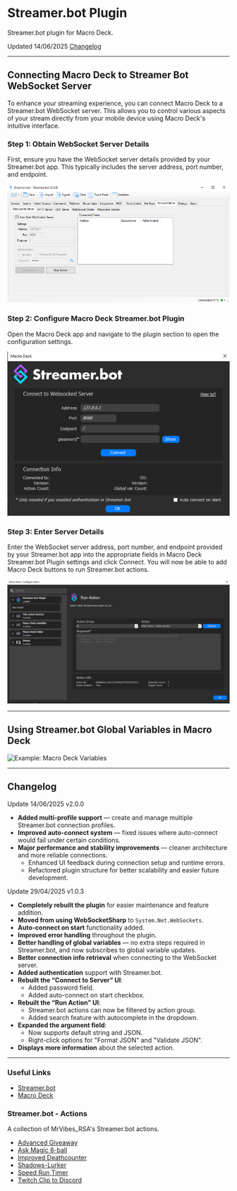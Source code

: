 # Streamer.bot Plugin 

Streamer.bot plugin for Macro Deck.

Updated 14/06/2025 [Changelog](#changelog) 

---

## Connecting Macro Deck to Streamer Bot WebSocket Server

To enhance your streaming experience, you can connect Macro Deck to a Streamer.bot WebSocket server. This allows you to control various aspects of your stream directly from your mobile device using Macro Deck's intuitive interface.

### Step 1: Obtain WebSocket Server Details

First, ensure you have the WebSocket server details provided by your Streamer.bot app. This typically includes the server address, port number, and endpoint.

![Example: Connection to Streamer.bot B](Images/Connection_to_Streamer.botB.png)

### Step 2: Configure Macro Deck Streamer.bot Plugin

Open the Macro Deck app and navigate to the plugin section to open the configuration settings.

![Example: Connection to Streamer.bot A](Images/Connection_to_Streamer.botA.png)

### Step 3: Enter Server Details

Enter the WebSocket server address, port number, and endpoint provided by your Streamer.bot app into the appropriate fields in Macro Deck Streamer.bot Plugin settings and click Connect. You will now be able to add Macro Deck buttons to run Streamer.bot actions.

![Example: Streamer.bot Actions](Images/Streamer.bot_Actions.png)

---

## Using Streamer.bot Global Variables in Macro Deck

![Example: Macro Deck Variables](Images/Macro_Deck_Variables.png)

---

## Changelog
Update 14/06/2025 v2.0.0
- **Added multi-profile support** — create and manage multiple Streamer.bot connection profiles.
- **Improved auto-connect system** — fixed issues where auto-connect would fail under certain conditions.
- **Major performance and stability improvements** — cleaner architecture and more reliable connections.
  - Enhanced UI feedback during connection setup and runtime errors.
  - Refactored plugin structure for better scalability and easier future development.

Update 29/04/2025 v1.0.3
- **Completely rebuilt the plugin** for easier maintenance and feature addition.
- **Moved from using WebSocketSharp** to `System.Net.WebSockets`.
- **Auto-connect on start** functionality added.
- **Improved error handling** throughout the plugin.
- **Better handling of global variables** — no extra steps required in Streamer.bot, and now subscribes to global variable updates.
- **Better connection info retrieval** when connecting to the WebSocket server.
- **Added authentication** support with Streamer.bot.
- **Rebuilt the “Connect to Server” UI**:
  - Added password field.
  - Added auto-connect on start checkbox.
- **Rebuilt the “Run Action” UI**:
  - Streamer.bot actions can now be filtered by action group.
  - Added search feature with autocomplete in the dropdown.
- **Expanded the argument field**:
  - Now supports default string and JSON.
  - Right-click options for "Format JSON" and "Validate JSON".
- **Displays more information** about the selected action.

---
### Useful Links
- [Streamer.bot](https://streamer.bot/)
- [Macro Deck](https://macrodeck.org/)

### Streamer.bot - Actions
A collection of MrVibes_RSA's Streamer.bot actions.

- [Advanced Giveaway](Advanced-Giveaway/README.md)
- [Ask Magic 8-ball](Magic-8-ball/README.md)
- [Improved Deathcounter](Improved-Deathcounter/README.md)
- [Shadows-Lurker](Shadows-Lurker/README.md)
- [Speed Run Timer](Speed-Run-Timer/README.md)
- [Twitch Clip to Discord](Clip-To-Discord/README.md)
